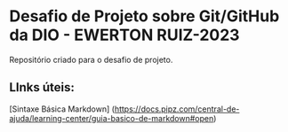 # Desafio de Projeto sobre Git/GitHub da DIO - EWERTON RUIZ-2023
Repositório criado para o desafio de projeto.

## LInks úteis:
[Sintaxe Básica Markdown] (https://docs.pipz.com/central-de-ajuda/learning-center/guia-basico-de-markdown#open)
